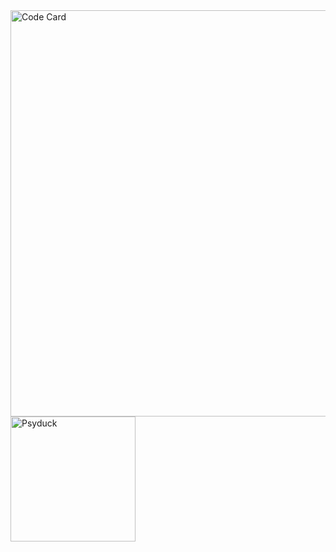 <div>
  <img src="https://drive.google.com/uc?export=view&id=1qKyC-dI15WarGF9YgpgZ3zlVA-ocmxEG" width="650" alt="Code Card" />
    <img src="https://drive.google.com/uc?export=view&id=1Yb-FQD-RPbDnWkQH-vKil8KpjAgcj8eH" width="200" alt="Psyduck"/>

</div>
